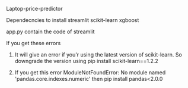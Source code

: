 Laptop-price-predictor

Dependecncies to install
streamlit
scikit-learn
xgboost

app.py contain the code of streamlit


If you get these errors

1. It will give an error if you'r using the latest version of scikit-learn. So downgrade the version using pip install scikit-learn==1.2.2

2. If you get this error
ModuleNotFoundError: No module named 'pandas.core.indexes.numeric'
then pip install pandas<2.0.0
